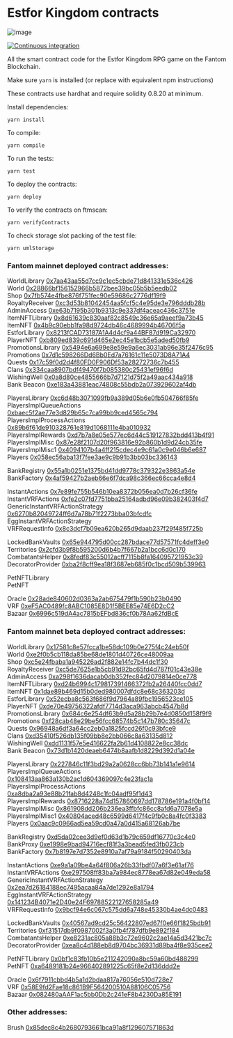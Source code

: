 # Estfor Kingdom contracts

![image](https://user-images.githubusercontent.com/84033732/223739503-c53a888a-443f-4fb5-98a3-d40f94956799.png)

[![Continuous integration](https://github.com/PaintSwap/estfor-contracts/actions/workflows/ci.yml/badge.svg)](https://github.com/PaintSwap/estfor-contracts/actions/workflows/ci.yml)

All the smart contract code for the Estfor Kingdom RPG game on the Fantom Blockchain.

Make sure `yarn` is installed (or replace with equivalent npm instructions)

These contracts use hardhat and require solidity 0.8.20 at minimum.

Install dependencies:

```shell
yarn install
```

To compile:

```shell
yarn compile
```

To run the tests:

```shell
yarn test
```

To deploy the contracts:

```shell
yarn deploy
```

To verify the contracts on ftmscan:

```shell
yarn verifyContracts
```

To check storage slot packing of the test file:

```shell
yarn umlStorage
```

### Fantom mainnet deployed contract addresses:

WorldLibrary [0x7aa43aa55d7cc9c1ec5cbde71d841331e536c426](https://ftmscan.com/address/0x7aa43aa55d7cc9c1ec5cbde71d841331e536c426)  
World [0x28866bf156152966b5872bee39bc05b5b5eedb02](https://ftmscan.com/address/0x28866bf156152966b5872bee39bc05b5b5eedb02)  
Shop [0x7fb574e4fbe876f751fec90e59686c2776df19f9](https://ftmscan.com/address/0x7fb574e4fbe876f751fec90e59686c2776df19f9)  
RoyaltyReceiver [0xc3d53b81042454aa5fcf5c4e95de3e796dddb28b](https://ftmscan.com/address/0xc3d53b81042454aa5fcf5c4e95de3e796dddb28b)  
AdminAccess [0xe63b7195b301b9313c9e337df4aceac436c3751e](https://ftmscan.com/address/0xe63b7195b301b9313c9e337df4aceac436c3751e)  
ItemNFTLibrary [0x8d61639c830aaf82c8549c36e65a9aeef9a73b45](https://ftmscan.com/address/0x8d61639c830aaf82c8549c36e65a9aeef9a73b45)  
ItemNFT [0x4b9c90ebb1fa98d9724db46c4689994b46706f5a](https://ftmscan.com/address/0x4b9c90ebb1fa98d9724db46c4689994b46706f5a)  
EstforLibrary [0x8213fCAD73187A1A4d4cf9a44BF87d919Ca32970](https://ftmscan.com/address/0x8213fCAD73187A1A4d4cf9a44BF87d919Ca32970)  
PlayerNFT [0xb809ed839c691d465e2ec45e1bcb5e5aded50fb9](https://ftmscan.com/address/0xb809ed839c691d465e2ec45e1bcb5e5aded50fb9)  
PromotionsLibrary [0x5494e6a699e8e59e9a6ec3031ab96e35f2476c95](https://ftmscan.com/address/0x5494e6a699e8e59e9a6ec3031ab96e35f2476c95)  
Promotions [0x7d1c598266Dd6Bb0Ed7a76161c11e5073D8A71A4](https://ftmscan.com/address/0x7d1c598266Dd6Bb0Ed7a76161c11e5073D8A71A4)  
Quests [0x17c59f0d2d4f80FD0F906Df53a28272736c7b455](https://ftmscan.com/address/0x17c59f0d2d4f80FD0F906Df53a28272736c7b455)  
Clans [0x334caa8907bdf49470f7b085380c25431ef96f6d](https://ftmscan.com/address/0x334caa8907bdf49470f7b085380c25431ef96f6d)  
WishingWell [0x0a8d80ce4855666b7d7121d75f2a49aac434a918](https://ftmscan.com/address/0x0a8d80ce4855666b7d7121d75f2a49aac434a918)  
Bank Beacon [0xe183a43881eac74808c55bdb2a073929602af4db](https://ftmscan.com/address/0xe183a43881eac74808c55bdb2a073929602af4db)

PlayersLibrary [0xc6d48b3071099fb9a389d05b6e0fb504766f85fe](https://ftmscan.com/address/0xc6d48b3071099fb9a389d05b6e0fb504766f85fe)  
PlayersImplQueueActions [0xbaec5f2ae77e3d829b65c7ca99bb9ced4565c794](https://ftmscan.com/address/0xbaec5f2ae77e3d829b65c7ca99bb9ced4565c794)  
PlayersImplProcessActions [0x89b6f61de910328761e819d1068111e4ba010932](https://ftmscan.com/address/0x89b6f61de910328761e819d1068111e4ba010932)  
PlayersImplRewards [0xd7b7a8e05e577ec6d44c519127832bdd413b4f91](https://ftmscan.com/address/0xd7b7a8e05e577ec6d44c519127832bdd413b4f91)  
PlayersImplMisc [0x87e28f2107d20f963816e92b860b1d9d24cb35fe](https://ftmscan.com/address/0x87e28f2107d20f963816e92b860b1d9d24cb35fe)  
PlayersImplMisc1 [0x4094107b4a4ff215cdec4e9c61a0c9e046b6e687](https://ftmscan.com/address/0x4094107b4a4ff215cdec4e9c61a0c9e046b6e687)  
Players [0x058ec56aba13f7fee3ae9c9b91b3bb03bc336143](https://ftmscan.com/address/0x058ec56aba13f7fee3ae9c9b91b3bb03bc336143)

BankRegistry [0x55a1b0251e1375bd41dd9778c379322e3863a54e](https://ftmscan.com/address/0x55a1b0251e1375bd41dd9778c379322e3863a54e)  
BankFactory [0x4af59427b2aeb66e6f7dca98c366ec66cca4e8d4](https://ftmscan.com/address/0x4af59427b2aeb66e6f7dca98c366ec66cca4e8d4)

InstantActions [0x7e89fe755b546b10ea8372b056ea0d7b26cf36fe](https://ftmscan.com/address/0x7e89fe755b546b10ea8372b056ea0d7b26cf36fe)  
InstantVRFActions [0xfe2c07fd7751bba25164adbd96e09b382403f4d7](https://ftmscan.com/address/0xfe2c07fd7751bba25164adbd96e09b382403f4d7)  
GenericInstantVRFActionStrategy [0x6270b82049724ff6d7a78b71f2273bba03bfcdfc](https://ftmscan.com/address/0x6270b82049724ff6d7a78b71f2273bba03bfcdfc)  
EggInstantVRFActionStrategy [](https://ftmscan.com/address/)  
VRFRequestInfo [0x8c3dcf7b09ea620b265d9daab237f29f485f725b](https://ftmscan.com/address/0x8c3dcf7b09ea620b265d9daab237f29f485f725b)

LockedBankVaults [0x65e944795d00cc287bdace77d57571fc4deff3e0](https://ftmscan.com/address/0x65e944795d00cc287bdace77d57571fc4deff3e0)  
Territories [0x2cfd3b9f8b595200d6b4b7f667b2a1bcc6d0c170](https://ftmscan.com/address/0x2cfd3b9f8b595200d6b4b7f667b2a1bcc6d0c170)  
CombatantsHelper [0x8fedf83c55012acff7115b8fa164095721953c39](https://ftmscan.com/address/0x8fedf83c55012acff7115b8fa164095721953c39)  
DecoratorProvider [0xba2f8cff9ea18f3687eb685f0c1bcd509b539963](https://ftmscan.com/address/0xba2f8cff9ea18f3687eb685f0c1bcd509b539963)

PetNFTLibrary [](https://ftmscan.com/address/)  
PetNFT [](https://ftmscan.com/address/)

Oracle [0x28ade840602d0363a2ab675479f1b590b23b0490](https://ftmscan.com/address/0x28ade840602d0363a2ab675479f1b590b23b0490)  
VRF [0xeF5AC0489fc8ABC1085E8D1f5BEE85e74E6D2cC2](https://ftmscan.com/address/0xeF5AC0489fc8ABC1085E8D1f5BEE85e74E6D2cC2)  
Bazaar [0x6996c519dA4ac7815bEFbd836cf0b78Aa62fdBcE](https://ftmscan.com/address/0x6996c519dA4ac7815bEFbd836cf0b78Aa62fdBcE)

### Fantom mainnet beta deployed contract addresses:

WorldLibrary [0x17581c8e57fcca1be58dc109b0e275f4c24eb50f](https://ftmscan.com/address/0x17581c8e57fcca1be58dc109b0e275f4c24eb50f)  
World [0xe2f0b5cb118da85be68de1801d40726ce48009aa](https://ftmscan.com/address/0xe2f0b5cb118da85be68de1801d40726ce48009aa)  
Shop [0xc5e24fbaba1a945226ad2f882e14fc7b44dc1f30](https://ftmscan.com/address/0xc5e24fbaba1a945226ad2f882e14fc7b44dc1f30)  
RoyaltyReceiver [0xc5de7625e1b5cb91d92bc65fd4d787f01c43e38e](https://ftmscan.com/address/0xc5de7625e1b5cb91d92bc65fd4d787f01c43e38e)  
AdminAccess [0xa298f1636dacab0db352fec84d2079814e0ce778](https://ftmscan.com/address/0xa298f1636dacab0db352fec84d2079814e0ce778)  
ItemNFTLibrary [0xd24b6994c179817391466372fb2a26440fcc0dd7](https://ftmscan.com/address/0xd24b6994c179817391466372fb2a26440fcc0dd7)  
ItemNFT [0x1dae89b469d15b0ded980007dfdc8e68c363203d](https://ftmscan.com/address/0x1dae89b469d15b0ded980007dfdc8e68c363203d)  
EstforLibrary [0x52ecba8c563f686f9d7964a89fbc1956523ce105](https://ftmscan.com/address/0x52ecba8c563f686f9d7964a89fbc1956523ce105)  
PlayerNFT [0xde70e49756322afdf7714d3aca963abcb4547b8d](https://ftmscan.com/address/0xde70e49756322afdf7714d3aca963abcb4547b8d)  
PromotionsLibrary [0x684c6e254df63b9d5a28b29b7e4d0850d158f9f9](https://ftmscan.com/address/0x684c6e254df63b9d5a28b29b7e4d0850d158f9f9)  
Promotions [0xf28cab48e29be56fcc68574b5c147b780c35647c](https://ftmscan.com/address/0xf28cab48e29be56fcc68574b5c147b780c35647c)  
Quests [0x96948a6df3a64cc2eb0a1825fccd26f0c93bfce9](https://ftmscan.com/address/0x96948a6df3a64cc2eb0a1825fccd26f0c93bfce9)  
Clans [0xd35410f526db135f09bb8e2bb066c8a63135d812](https://ftmscan.com/address/0xd35410f526db135f09bb8e2bb066c8a63135d812)  
WishingWell [0xdd1131f57e5e416622fa2b61d4108822e8cc38dc](https://ftmscan.com/address/0xdd1131f57e5e416622fa2b61d4108822e8cc38dc)  
Bank Beacon [0x73d1b1420deaeb6474b8aafb1d8229d392d1a04e](https://ftmscan.com/address/0x73d1b1420deaeb6474b8aafb1d8229d392d1a04e)

PlayersLibrary [0x227846c11f3bd29a2a0628cc6bb73b141a1e9614](https://ftmscan.com/address/0x227846c11f3bd29a2a0628cc6bb73b141a1e9614)  
PlayersImplQueueActions [0x108413aa863a130b2ac1d604369097c4e23fac1a](https://ftmscan.com/address/0x108413aa863a130b2ac1d604369097c4e23fac1a)  
PlayersImplProcessActions [0xa8dba2a93e88b21fab8d4248c1fc04adf95f1d43](https://ftmscan.com/address/0xa8dba2a93e88b21fab8d4248c1fc04adf95f1d43)  
PlayersImplRewards [0x8716228a74d157860697dd178786e191a4f0bf14](https://ftmscan.com/address/0x8716228a74d157860697dd178786e191a4f0bf14)  
PlayersImplMisc [0x861908dd206b236ea3ffbfc86cc8afd6a7078e5a](https://ftmscan.com/address/0x861908dd206b236ea3ffbfc86cc8afd6a7078e5a)  
PlayersImplMisc1 [0x40804aced48c6599d6417f4c9fb0c8a4fc0f3383](https://ftmscan.com/address/0x40804aced48c6599d6417f4c9fb0c8a4fc0f3383)  
Players [0x0aac9c0966ad5ea59cd0a47a0d415a68126ab7be](https://ftmscan.com/address/0x0aac9c0966ad5ea59cd0a47a0d415a68126ab7be)

BankRegistry [0xd5da02cee3d9ef0d63d1b79c659df16770c3c4e0](https://ftmscan.com/address/0xd5da02cee3d9ef0d63d1b79c659df16770c3c4e0)  
BankProxy [0xe1998e9bad94716ecf81f3a3bead5fed3fb023cb](https://ftmscan.com/address/0xe1998e9bad94716ecf81f3a3bead5fed3fb023cb)  
BankFactory [0x7b8197e7d7352e8910a7af79a9184f50290403da](https://ftmscan.com/address/0x7b8197e7d7352e8910a7af79a9184f50290403da)

InstantActions [0xe9a1a09be4a64f806a26b33fbdf07a6f3e61af76](https://ftmscan.com/address/0xe9a1a09be4a64f806a26b33fbdf07a6f3e61af76)  
InstantVRFActions [0xe297508ff83ba7a984ec8778ea67d82e049eda58](https://ftmscan.com/address/0xe297508ff83ba7a984ec8778ea67d82e049eda58)  
GenericInstantVRFActionStrategy [0x2ea7d26184188ec7495acaa84a7de1292e8a1794](https://ftmscan.com/address/0x2ea7d26184188ec7495acaa84a7de1292e8a1794)  
EggInstantVRFActionStrategy [0x141234B4071e2D40e24F69788522127658285a49](https://ftmscan.com/address/0x141234B4071e2D40e24F69788522127658285a49)  
VRFRequestInfo [0x9bcf94e6c067c575dd6a748e45330b4ae4dc0483](https://ftmscan.com/address/0x9bcf94e6c067c575dd6a748e45330b4ae4dc0483)

LockedBankVaults [0x40567ad9cd25c56422807ed67f0e66f1825bdb91](https://ftmscan.com/address/0x40567ad9cd25c56422807ed67f0e66f1825bdb91)  
Territories [0xf31517db9f0987002f3a0fb4f787dfb9e892f184](https://ftmscan.com/address/0xf31517db9f0987002f3a0fb4f787dfb9e892f184)  
CombatantsHelper [0xe8231ac805a88b3c72e9602c2ae14a5d3421bc7c](https://ftmscan.com/address/0xe8231ac805a88b3c72e9602c2ae14a5d3421bc7c)  
DecoratorProvider [0xea8c4d188eb8d9704bc36931d89ba4f8e935cee2](https://ftmscan.com/address/0xea8c4d188eb8d9704bc36931d89ba4f8e935cee2)

PetNFTLibrary [0x0bf1c83fb10b5e211242090a8bc59a60bd488299](https://ftmscan.com/address/0x0bf1c83fb10b5e211242090a8bc59a60bd488299)  
PetNFT [0xa6489181b24e966402891225c65f8e2d136ddd2e](https://ftmscan.com/address/0xa6489181b24e966402891225c65f8e2d136ddd2e)

Oracle [0x6f7911cbbd4b5a1d2bdaa817a76056e510d728e7](https://ftmscan.com/address/0x6f7911cbbd4b5a1d2bdaa817a76056e510d728e7)  
VRF [0x58E9fd2Fae18c861B9F564200510A88106C05756](https://ftmscan.com/address/0x58E9fd2Fae18c861B9F564200510A88106C05756)  
Bazaar [0x082480aAAF1ac5bb0Db2c241eF8b4230Da85E191](https://ftmscan.com/address/0x082480aAAF1ac5bb0Db2c241eF8b4230Da85E191)

### Other addresses:

Brush [0x85dec8c4b2680793661bca91a8f129607571863d](https://ftmscan.com/address/0x85dec8c4b2680793661bca91a8f129607571863d)
